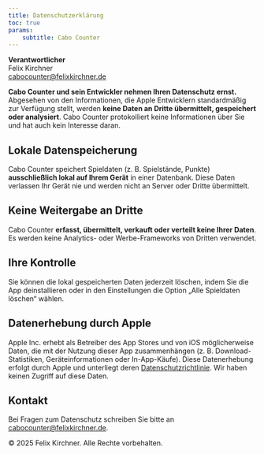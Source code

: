 ```yaml
---
title: Datenschutzerklärung
toc: true
params:
    subtitle: Cabo Counter
---
```


**Verantwortlicher**  
Felix Kirchner  
[cabocounter@felixkirchner.de](mailto:cabocounter@felixkirchner.de)

**Cabo Counter und sein Entwickler nehmen Ihren Datenschutz ernst.** Abgesehen von den Informationen, die Apple
Entwicklern standardmäßig zur Verfügung stellt, werden **keine Daten an Dritte übermittelt, gespeichert oder analysiert**. Cabo Counter protokolliert keine Informationen über Sie und hat auch kein Interesse daran.

## Lokale Datenspeicherung

Cabo Counter speichert Spieldaten (z. B. Spielstände, Punkte) **ausschließlich lokal auf Ihrem Gerät** in einer
Datenbank. Diese Daten verlassen Ihr Gerät nie und werden nicht an Server oder Dritte übermittelt.

## Keine Weitergabe an Dritte

Cabo Counter **erfasst, übermittelt, verkauft oder verteilt keine Ihrer Daten**. Es werden keine Analytics- oder
Werbe-Frameworks von Dritten verwendet.

## Ihre Kontrolle

Sie können die lokal gespeicherten Daten jederzeit löschen, indem Sie die App deinstallieren oder in den Einstellungen
die Option „Alle Spieldaten löschen“ wählen.

## Datenerhebung durch Apple

Apple Inc. erhebt als Betreiber des App Stores und von iOS möglicherweise Daten, die mit der Nutzung dieser App
zusammenhängen (z. B. Download-Statistiken, Geräteinformationen oder In-App-Käufe). Diese Datenerhebung erfolgt durch
Apple und unterliegt deren [Datenschutzrichtlinie](https://www.apple.com/legal/privacy/de-ww/). Wir haben
keinen Zugriff auf diese Daten.

## Kontakt

Bei Fragen zum Datenschutz schreiben Sie bitte an [cabocounter@felixkirchner.de](mailto:cabocounter@felixkirchner.de).

&copy; 2025 Felix Kirchner. Alle Rechte vorbehalten.